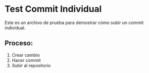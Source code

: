 # Test Commit Individual

Este es un archivo de prueba para demostrar cómo subir un commit individual.

## Proceso:
1. Crear cambio
2. Hacer commit
3. Subir al repositorio